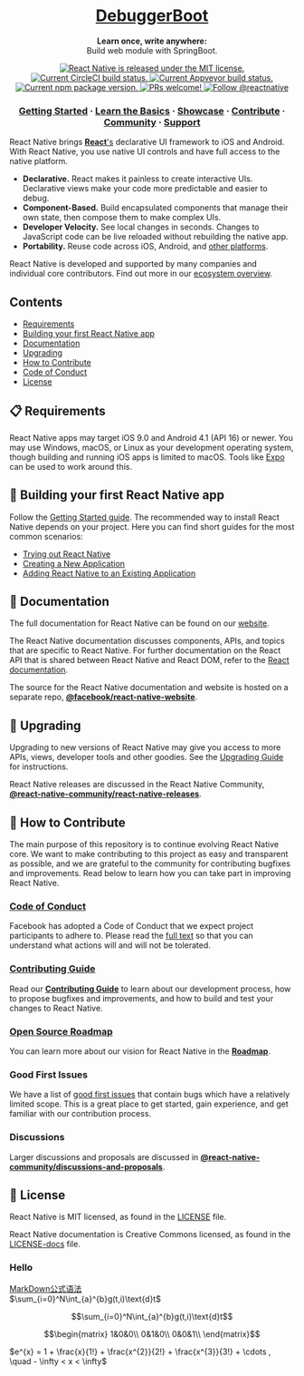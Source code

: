 
<h1 align="center">
  <a href="https://facebook.github.io/react-native/">
    DebuggerBoot
  </a>
</h1>

<p align="center">
  <strong>Learn once, write anywhere:</strong><br>
  Build web module with SpringBoot.
</p>

<p align="center">
  <a href="https://github.com/facebook/react-native/blob/master/LICENSE">
    <img src="https://img.shields.io/badge/license-MIT-blue.svg" alt="React Native is released under the MIT license." />
  </a>
  <a href="https://circleci.com/gh/facebook/react-native">
    <img src="https://circleci.com/gh/facebook/react-native.svg?style=shield" alt="Current CircleCI build status." />
  </a>
  <a href="https://ci.appveyor.com/project/facebook/react-native/branch/master">
    <img src="https://ci.appveyor.com/api/projects/status/g8d58ipi3auqdtrk/branch/master?svg=true" alt="Current Appveyor build status." />
  </a>
  <a href="https://www.npmjs.org/package/react-native">
    <img src="https://badge.fury.io/js/react-native.svg" alt="Current npm package version." />
  </a>
  <a href="https://facebook.github.io/react-native/docs/contributing">
    <img src="https://img.shields.io/badge/PRs-welcome-brightgreen.svg" alt="PRs welcome!" />
  </a>
  <a href="https://twitter.com/intent/follow?screen_name=reactnative">
    <img src="https://img.shields.io/twitter/follow/reactnative.svg?label=Follow%20@reactnative" alt="Follow @reactnative" />
  </a>
</p>

<h3 align="center">
  <a href="https://facebook.github.io/react-native/docs/getting-started">Getting Started</a>
  <span> · </span>
  <a href="https://facebook.github.io/react-native/docs/tutorial">Learn the Basics</a>
  <span> · </span>
  <a href="https://facebook.github.io/react-native/showcase.html">Showcase</a>
  <span> · </span>
  <a href="https://facebook.github.io/react-native/docs/contributing">Contribute</a>
  <span> · </span>
  <a href="https://facebook.github.io/react-native/en/help">Community</a>
  <span> · </span>
  <a href="https://github.com/facebook/react-native/blob/master/.github/SUPPORT">Support</a>
</h3>

React Native brings [**React**'s][r] declarative UI framework to iOS and Android. With React Native, you use native UI controls and have full access to the native platform.

- **Declarative.** React makes it painless to create interactive UIs. Declarative views make your code more predictable and easier to debug.
- **Component-Based.** Build encapsulated components that manage their own state, then compose them to make complex UIs.
- **Developer Velocity.** See local changes in seconds. Changes to JavaScript code can be live reloaded without rebuilding the native app.
- **Portability.** Reuse code across iOS, Android, and [other platforms][p].

React Native is developed and supported by many companies and individual core contributors. Find out more in our [ecosystem overview][e].

[r]: https://reactjs.org/
[p]: https://facebook.github.io/react-native/docs/out-of-tree-platforms
[e]: https://github.com/facebook/react-native/blob/master/ECOSYSTEM.md

## Contents

- [Requirements](#-requirements)
- [Building your first React Native app](#-building-your-first-react-native-app)
- [Documentation](#-documentation)
- [Upgrading](#-upgrading)
- [How to Contribute](#-how-to-contribute)
- [Code of Conduct](#code-of-conduct)
- [License](#-license)


## 📋 Requirements

React Native apps may target iOS 9.0 and Android 4.1 (API 16) or newer. You may use Windows, macOS, or Linux as your development operating system, though building and running iOS apps is limited to macOS. Tools like [Expo](https://expo.io) can be used to work around this.

## 🎉 Building your first React Native app

Follow the [Getting Started guide](https://facebook.github.io/react-native/docs/getting-started.html). The recommended way to install React Native depends on your project. Here you can find short guides for the most common scenarios:

- [Trying out React Native][hello-world]
- [Creating a New Application][new-app]
- [Adding React Native to an Existing Application][existing]

[hello-world]: https://snack.expo.io/@hramos/hello,-world!
[new-app]: https://facebook.github.io/react-native/docs/getting-started.html
[existing]: https://facebook.github.io/react-native/docs/integration-with-existing-apps.html

## 📖 Documentation

The full documentation for React Native can be found on our [website][docs].

The React Native documentation discusses components, APIs, and topics that are specific to React Native. For further documentation on the React API that is shared between React Native and React DOM, refer to the [React documentation][r-docs].

The source for the React Native documentation and website is hosted on a separate repo, [**@facebook/react-native-website**][repo-website].

[docs]: https://facebook.github.io/react-native/docs/getting-started.html
[r-docs]: https://reactjs.org/docs/getting-started.html
[repo-website]: https://github.com/facebook/react-native-website

## 🚀 Upgrading

Upgrading to new versions of React Native may give you access to more APIs, views, developer tools and other goodies. See the [Upgrading Guide][u] for instructions.

React Native releases are discussed in the React Native Community, [**@react-native-community/react-native-releases**][repo-releases].

[u]: https://facebook.github.io/react-native/docs/upgrading
[repo-releases]: https://github.com/react-native-community/react-native-releases

## 👏 How to Contribute

The main purpose of this repository is to continue evolving React Native core. We want to make contributing to this project as easy and transparent as possible, and we are grateful to the community for contributing bugfixes and improvements. Read below to learn how you can take part in improving React Native.

### [Code of Conduct][code]

Facebook has adopted a Code of Conduct that we expect project participants to adhere to.
Please read the [full text][code] so that you can understand what actions will and will not be tolerated.

[code]: https://code.fb.com/codeofconduct/

### [Contributing Guide][contribute]

Read our [**Contributing Guide**][contribute] to learn about our development process, how to propose bugfixes and improvements, and how to build and test your changes to React Native.

[contribute]: https://facebook.github.io/react-native/docs/contributing

### [Open Source Roadmap][roadmap]

You can learn more about our vision for React Native in the [**Roadmap**][roadmap].

[roadmap]: https://github.com/facebook/react-native/wiki/Roadmap

### Good First Issues

We have a list of [good first issues][gfi] that contain bugs which have a relatively limited scope. This is a great place to get started, gain experience, and get familiar with our contribution process.

[gfi]: https://github.com/facebook/react-native/labels/good%20first%20issue

### Discussions

Larger discussions and proposals are discussed in [**@react-native-community/discussions-and-proposals**][repo-meta].

[repo-meta]: https://github.com/react-native-community/discussions-and-proposals

## 📄 License

React Native is MIT licensed, as found in the [LICENSE][l] file.

React Native documentation is Creative Commons licensed, as found in the [LICENSE-docs][ld] file.

[l]: https://github.com/facebook/react-native/blob/master/LICENSE
[ld]: https://github.com/facebook/react-native/blob/master/LICENSE-docs

### Hello
[MarkDown公式语法](https://www.jianshu.com/p/a0aa94ef8ab2)  
$\sum_{i=0}^N\int_{a}^{b}g(t,i)\text{d}t$

$$\sum_{i=0}^N\int_{a}^{b}g(t,i)\text{d}t$$

$$\begin{matrix}
1&0&0\\
0&1&0\\
0&0&1\\
\end{matrix}$$


$e^{x} = 1 + \frac{x}{1!} + \frac{x^{2}}{2!} + \frac{x^{3}}{3!} + \cdots , \quad - \infty < x < \infty$
